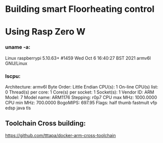 # Building smart Floorheating control

# Using Rasp Zero W

### uname -a:

Linux raspberrypi 5.10.63+ #1459 Wed Oct 6 16:40:27 BST 2021 armv6l GNU/Linux

### lscpu: 

Architecture:        armv6l
Byte Order:          Little Endian
CPU(s):              1
On-line CPU(s) list: 0
Thread(s) per core:  1
Core(s) per socket:  1
Socket(s):           1
Vendor ID:           ARM
Model:               7
Model name:          ARM1176
Stepping:            r0p7
CPU max MHz:         1000.0000
CPU min MHz:         700.0000
BogoMIPS:            697.95
Flags:               half thumb fastmult vfp edsp java tls


## Toolchain Cross building: 
https://github.com/tttapa/docker-arm-cross-toolchain
